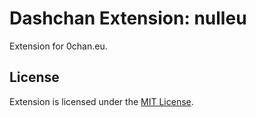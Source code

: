 # Dashchan Extension: nulleu

Extension for 0chan.eu.

## License

Extension is licensed under the [MIT License](LICENSE).